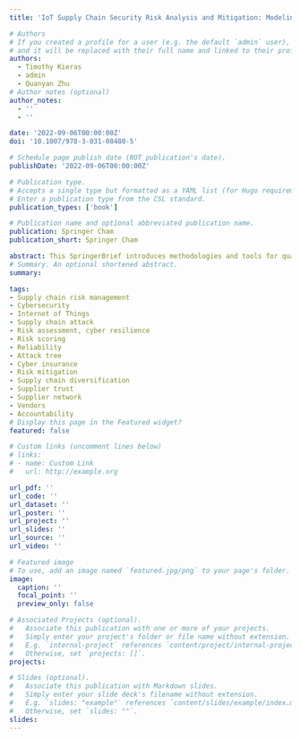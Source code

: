```yaml
---
title: 'IoT Supply Chain Security Risk Analysis and Mitigation: Modeling, Computations, and Software Tools'

# Authors
# If you created a profile for a user (e.g. the default `admin` user), write the username (folder name) here
# and it will be replaced with their full name and linked to their profile.
authors:
  - Timothy Kieras
  - admin
  - Quanyan Zhu
# Author notes (optional)
author_notes:
  - ''
  - ''

date: '2022-09-06T00:00:00Z'
doi: '10.1007/978-3-031-08480-5'

# Schedule page publish date (NOT publication's date).
publishDate: '2022-09-06T00:00:00Z'

# Publication type.
# Accepts a single type but formatted as a YAML list (for Hugo requirements).
# Enter a publication type from the CSL standard.
publication_types: ['book']

# Publication name and optional abbreviated publication name.
publication: Springer Cham
publication_short: Springer Cham

abstract: This SpringerBrief introduces methodologies and tools for quantitative understanding and assessment of supply chain risk to critical infrastructure systems. It unites system reliability analysis, optimization theory, detection theory and mechanism design theory to study vendor involvement in overall system security. It also provides decision support for risk mitigation. This SpringerBrief introduces I-SCRAM, a software tool to assess the risk. It enables critical infrastructure operators to make risk-informed decisions relating to the supply chain, while deploying their IT/OT and IoT systems. The authors present examples and case studies on supply chain risk assessment/mitigation of modern connected infrastructure systems such as autonomous vehicles, industrial control systems, autonomous truck platooning and more. It also discusses how vendors of different system components are involved in the overall security posture of the system and how the risk can be mitigated through vendor selection and diversification. 
# Summary. An optional shortened abstract.
summary:

tags:
- Supply chain risk management
- Cybersecurity
- Internet of Things
- Supply chain attack
- Risk assessment, cyber resilience
- Risk scoring
- Reliability
- Attack tree
- Cyber insurance
- Risk mitigation
- Supply chain diversification
- Supplier trust
- Supplier network
- Vendors
- Accountability
# Display this page in the Featured widget?
featured: false

# Custom links (uncomment lines below)
# links:
# - name: Custom Link
#   url: http://example.org

url_pdf: ''
url_code: ''
url_dataset: ''
url_poster: ''
url_project: ''
url_slides: ''
url_source: ''
url_video: ''

# Featured image
# To use, add an image named `featured.jpg/png` to your page's folder.
image:
  caption: ''
  focal_point: ''
  preview_only: false

# Associated Projects (optional).
#   Associate this publication with one or more of your projects.
#   Simply enter your project's folder or file name without extension.
#   E.g. `internal-project` references `content/project/internal-project/index.md`.
#   Otherwise, set `projects: []`.
projects:

# Slides (optional).
#   Associate this publication with Markdown slides.
#   Simply enter your slide deck's filename without extension.
#   E.g. `slides: "example"` references `content/slides/example/index.md`.
#   Otherwise, set `slides: ""`.
slides:
---
```

